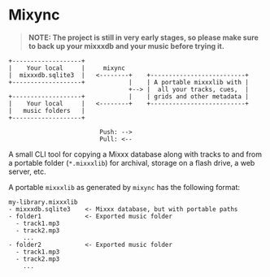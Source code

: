# Mixync

> **NOTE: The project is still in very early stages, so please make sure to back up your mixxxdb and your music before trying it.**

```
+-------------------+  
|    Your local     |     mixync
|  mixxxdb.sqlite3  |   <--------+    +--------------------------+
+-------------------+            |    | A portable mixxxlib with |
                                 +--> |  all your tracks, cues,  |
+-------------------+            |    | grids and other metadata |
|    Your local     |   <--------+    +--------------------------+
|   music folders   |
+-------------------+

                         Push: -->
                         Pull: <--
```

A small CLI tool for copying a Mixxx database along with tracks to and from a portable folder (`*.mixxxlib`) for archival, storage on a flash drive, a web server, etc.

A portable `mixxxlib` as generated by `mixync` has the following format:

```
my-library.mixxxlib
- mixxxdb.sqlite3    <- Mixxx database, but with portable paths
- folder1            <- Exported music folder
  - track1.mp3
  - track2.mp3
    ...
- folder2            <- Exported music folder
  - track1.mp3
  - track2.mp3
    ...
```
